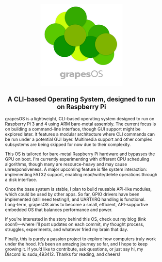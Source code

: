 <p align = "center">
  <img src = "Media\Logo\Outputs\WithText\DarkModeVariant\grapesOS_logo_d_png.png" width ="270" alt="grapesOS logo">
</p>

<h2 align="center">A CLI-based Operating System, designed to run on Raspberry Pi</h2>


<p>grapesOS is a lightweight, CLI-based operating system designed to run on Raspberry Pi 3 and 4 using ARM bare-metal assembly. The current focus is on building a command-line interface, though GUI support might be explored later. It features a modular architecture where CLI commands can be run under a potential GUI layer. Multimedia support and other complex subsystems are being skipped for now due to their complexity.</p>

<p>This OS is tailored for bare-metal Raspberry Pi hardware and bypasses the GPU on boot. I'm currently experimenting with different CPU scheduling algorithms, though many are resource-heavy and may cause unresponsiveness. A major upcoming feature is file system interaction: implementing FAT32 support, enabling read/write/delete operations through a disk interface.</p>

<p>Once the base system is stable, I plan to build reusable API-like modules, which could be used by other apps. So far, GPIO drivers have been implemented (still need testing!), and UART/IRQ handling is functional. Long-term, grapesOS aims to become a small, efficient, API-supportive embedded OS that balances performance and power.</p>

<p>If you're interested in the story behind this OS, check out my blog (link soon!)—where I’ll post updates on each commit, my thought process, struggles, experiments, and whatever fried my brain that day.</p>

<p>Finally, this is purely a passion project to explore how computers truly work under the hood. It’s been an amazing journey so far, and I hope to keep growing it. If you’d like to contribute, ask questions, or just say hi, my Discord is: sudu_493412. Thanks for reading, and cheers!</p>